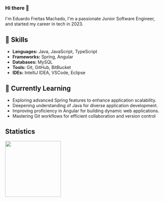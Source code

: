 ### Hi there 👋

I'm Eduardo Freitas Machado, I'm a passionate Junior Software Engineer, and started my career in tech in 2023. 

## 🚀 Skills
- **Languages:** Java, JavaScript, TypeScript
- **Frameworks:** Spring, Angular
- **Databases:** MySQL
- **Tools:** Git, GitHub, BitBucket
- **IDEs:** IntelliJ IDEA, VSCode, Eclipse

## 🌱 Currently Learning
- Exploring advanced Spring features to enhance application scalability.
- Deepening understanding of Java for diverse application development.
- Improving proficiency in Angular for building dynamic web applications.
- Mastering Git workflows for efficient collaboration and version control

## Statistics

<div>
<a href="https://github.com/seu-usuário-aqui">
<img loading="lazy" height="180em" src="https://github-readme-stats.vercel.app/api/top-langs/?username=Eduardo-FM&layout=compact&langs_count=7&theme=dracula"/>
</div>


